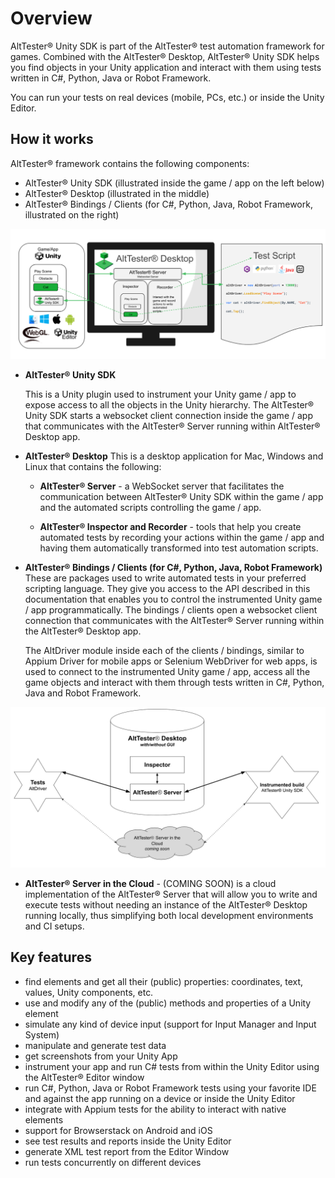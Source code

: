 # Overview

AltTester® Unity SDK is part of the AltTester® test automation framework for games.  Combined with the AltTester® Desktop, AltTester® Unity SDK helps you find objects in your Unity application and interact with them using tests written in C#, Python, Java or Robot Framework.

You can run your tests on real devices (mobile, PCs, etc.) or inside the Unity Editor.

## How it works

AltTester® framework contains the following components:

* AltTester® Unity SDK (illustrated inside the game / app on the left below)
* AltTester® Desktop (illustrated in the middle)
* AltTester® Bindings / Clients (for C#, Python, Java, Robot Framework, illustrated on the right)

![Architecture](../_static/img/overview/architecture1.png)

* **AltTester® Unity SDK**

    This is a Unity plugin used to instrument your Unity game / app to expose access to all the objects in the Unity hierarchy. The AltTester® Unity SDK starts a websocket client connection inside the game / app that communicates with the AltTester® Server running within AltTester® Desktop app. 

* **AltTester® Desktop** 
    This is a desktop application for Mac, Windows and Linux that contains the following:

    * **AltTester® Server** - a WebSocket server that facilitates the communication between AltTester® Unity SDK within the game / app and the automated scripts controlling the game / app. 

    * **AltTester® Inspector and Recorder** - tools that help you create automated tests by recording your actions within the game / app and having them automatically transformed into test automation scripts.

* **AltTester® Bindings / Clients (for C#, Python, Java, Robot Framework)**
    These are packages used to write automated tests in your preferred scripting language. They give you access to the API described in this documentation that enables you to control the instrumented Unity game / app programmatically. The bindings / clients open a websocket client connection that communicates with the AltTester® Server running within the AltTester® Desktop app. 

    The AltDriver module inside each of the clients / bindings, similar to Appium Driver for mobile apps or Selenium WebDriver for web apps, is used to connect to the instrumented Unity game / app, access all the game objects and interact with them through tests written in C#, Python, Java and Robot Framework.

![Architecture](../_static/img/overview/architecture2.png)

* **AltTester® Server in the Cloud** - (COMING SOON) is a cloud implementation of the AltTester® Server that will allow you to write and execute tests without needing an instance of the AltTester® Desktop running locally, thus simplifying both local development environments and CI setups. 

## Key features

- find elements and get all their (public) properties: coordinates, text, values, Unity components, etc.
- use and modify any of the (public) methods and properties of a Unity element
- simulate any kind of device input (support for Input Manager and Input System)
- manipulate and generate test data
- get screenshots from your Unity App
- instrument your app and run C# tests from within the Unity Editor using the AltTester® Editor window
- run C#, Python, Java or Robot Framework tests using your favorite IDE and against the app running on a device or inside the Unity Editor
- integrate with Appium tests for the ability to interact with native elements
- support for Browserstack on Android and iOS
- see test results and reports inside the Unity Editor
- generate XML test report from the Editor Window
- run tests concurrently on different devices
